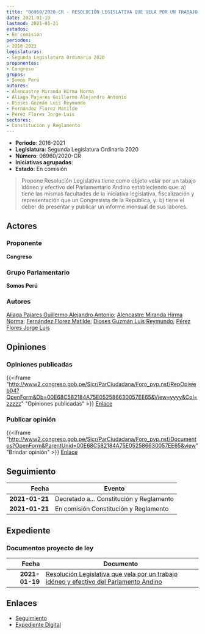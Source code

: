 ```yaml
---
title: "06960/2020-CR - RESOLUCIÓN LEGISLATIVA QUE VELA POR UN TRABAJO IDÓNEO Y EFECTIVO DEL PARLAMENTARIO ANDINO"
date: 2021-01-19
lastmod: 2021-01-21
estados:
- En comisión
periodos:
- 2016-2021
legislaturas:
- Segunda Legislatura Ordinaria 2020
proponentes:
- Congreso
grupos:
- Somos Perú
autores:
- Alencastre Miranda Hirma Norma
- Aliaga Pajares Guillermo Alejandro Antonio
- Dioses Guzmán Luis Reymundo
- Fernández Florez Matilde
- Pérez Flores Jorge Luis
sectores:
- Constitución y Reglamento
---
```

- **Periodo**: 2016-2021
- **Legislatura**: Segunda Legislatura Ordinaria 2020
- **Número**: 06960/2020-CR
- **Iniciativas agrupadas**: 
- **Estado**: En comisión

> Propone Resolución Legislativa tiene como objeto velar por un tabajo idóneo y efectivo del Parlamentario Andino estableciendo que: a) tiene las mismas facultades de la iniciativa legislativa, fiscalización y representación que un Congresista de la República, y: b) tiene el deber de presentar y publicar un informe mensual de sus labores.


## Actores

### Proponente

**Congreso**

### Grupo Parlamentario

**Somos Perú**

### Autores

[Aliaga Pajares Guillermo Alejandro Antonio](mailto:mailto:galiaga@congreso.gob.pe); [Alencastre Miranda Hirma Norma](mailto:mailto:halencastre@congreso.gob.pe); [Fernández Florez Matilde](mailto:mailto:mfernandez@congreso.gob.pe); [Dioses Guzmán Luis Reymundo](mailto:mailto:ldioses@congreso.gob.pe); [Pérez Flores Jorge Luis](mailto:mailto:jperezf@congreso.gob.pe)

## Opiniones

### Opiniones publicadas

{{<iframe "http://www2.congreso.gob.pe/Sicr/ParCiudadana/Foro_pvp.nsf/RepOpiweb04?OpenForm&Db=00E68C582184A75E052586630057EE65&View=yyyy&Col=zzzzz" "Opiniones publicadas" >}}
[Enlace](http://www2.congreso.gob.pe/Sicr/ParCiudadana/Foro_pvp.nsf/RepOpiweb04?OpenForm&Db=00E68C582184A75E052586630057EE65&View=yyyy&Col=zzzzz)

### Publicar opinión

{{<iframe "http://www2.congreso.gob.pe/Sicr/ParCiudadana/Foro_pvp.nsf/Documentos?OpenForm&ParentUnid=00E68C582184A75E052586630057EE65&view" "Brindar opinión" >}}
[Enlace](http://www2.congreso.gob.pe/Sicr/ParCiudadana/Foro_pvp.nsf/Documentos?OpenForm&ParentUnid=00E68C582184A75E052586630057EE65&view)


## Seguimiento

| Fecha | Evento |
|------:|--------|
| **2021-01-21** | Decretado a... Constitución y Reglamento |
| **2021-01-21** | En comisión Constitución y Reglamento |

## Expediente

### Documentos proyecto de ley

| Fecha | Documento |
|------:|-----------|
| **2021-01-19** | [Resolución Legislativa que vela por un trabajo idóneo y efectivo del Parlamento Andino](http://www.leyes.congreso.gob.pe/Documentos/2016_2021/Proyectos_de_Ley_y_de_Resoluciones_Legislativas/PL06960-20210119.pdf) |

## Enlaces

- [Seguimiento](http://www2.congreso.gob.pe/Sicr/TraDocEstProc/CLProLey2016.nsf/f7fff46988ca05b1052578e100829cc7/1839a267798caa5a05258663005fd6ac?OpenDocument)
- [Expediente Digital](http://www2.congreso.gob.pe/Sicr/TraDocEstProc/Expvirt_2011.nsf/visbusqptramdoc1621/06960?opendocument)


